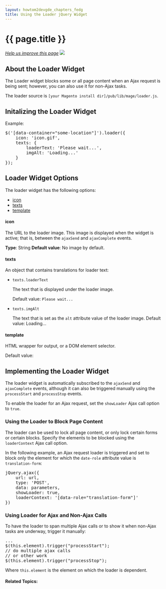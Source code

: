 ```yaml
---
layout: howtom2devgde_chapters_fedg
title: Using the Loader jQuery Widget
---
```

 
<h1 id="fedg_using-ui-lib">{{ page.title }}</h1>

<p><a href="{{ site.githuburl }}guides/v1.0/m2fedg/javascript/jquery-plugin-loader.md" target="_blank"><em>Help us improve this page</em></a>&nbsp;<img src="{{ site.baseurl }}common/images/newWindow.gif"/></p>

<h2 id="fedg_loader_widget_overview">About the Loader Widget</h2>

The Loader widget blocks some or all page content when an Ajax request is being sent; however, you can also use it for non-Ajax tasks. 

The loader source is `[your Magento install dir]/pub/lib/mage/loader.js`.

<h2 id="fedg_loader_init">Initalizing the Loader Widget</h2>

Example:

<pre>$('[data-container="some-location"]').loader({
    icon: 'icon.gif',
    texts: {
        loaderText: 'Please wait...',
        imgAlt: 'Loading...'
    }
});</pre>

<h2 id="fedg_loader_options">Loader Widget Options</h2>

The loader widget has the following options:

*	<a href="#fedg_loader_options-icon">icon</a>
*	<a href="#fedg_loader_options-text">texts</a>
*	<a href="#fedg_loader_options-template">template</a>

<h4 id="fedg_loader_options-icon">icon</h4>

The URL to the loader image. This image is displayed when the widget is active; that is, between the `ajaxSend` and `ajaxComplete` events. 

**Type**: String 
**Default value**: No image by default.

<h4 id="fedg_loader_options-text">texts</h4>

An object that contains translations for loader text:

*	`texts.loaderText`

	The text that is displayed under the loader image. 

	Default value: `Please wait...`

*	`texts.imgAlt`

	The text that is set as the `alt` attribute value of the loader image. 
	Default value: Loading...

<h4 id="fedg_loader_options-template">template</h4>

HTML wrapper for output, or a DOM element selector. 

Default value:

<script src="https://gist.github.com/xcomSteveJohnson/0cfe5b6cc79bd36cea5b.js"></script>

<h2 id="fedg_loader_details">Implementing the Loader Widget</h2>

The loader widget is automatically subscribed to the `ajaxSend` and `ajaxComplete` events, although it can also be triggered manually using the `processStart` and `processStop` events. 

To enable the loader for an Ajax request, set the `showLoader` Ajax call option to `true`.

<h3 id="fedg_loader_details_block-part">Using the Loader to Block Page Content</h3>

The loader can be used to lock all page content, or only lock certain forms or certain blocks. Specify the elements to be blocked using the `loaderContext` Ajax call option. 

In the following example, an Ajax request loader is triggered and set to block only the element for which the `date-role` attribute value is `translation-form`: 
 
<pre>jQuery.ajax({
    url: url,
    type: 'POST',
    data: parameters,
    showLoader: true,
    loaderContext: '[data-role="translation-form"]'
})</pre>

<h3 id="fedg_loader_details_non-ajax">Using Loader for Ajax and Non-Ajax Calls</h3>

To have the loader to span multiple Ajax calls or to show it when non-Ajax tasks are underway, trigger it manually: 
 
<pre>...
$(this.element).trigger("processStart");
// do multiple ajax calls
// or other work
$(this.element).trigger("processStop");</pre>
 
Where `this.element` is the element on which the loader is dependent.


#### Related Topics:

